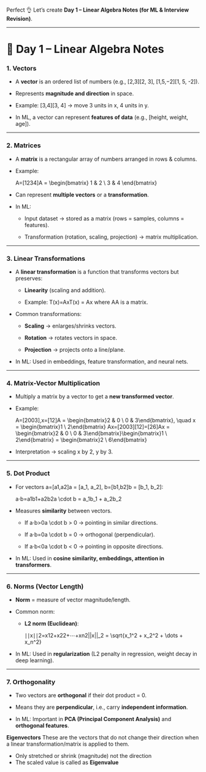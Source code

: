 Perfect 👌 Let’s create **Day 1 – Linear Algebra Notes (for ML & Interview Revision)**.

---

# 📘 Day 1 – Linear Algebra Notes

### 1. **Vectors**

- A **vector** is an ordered list of numbers (e.g., [2,3][2, 3], [1,5,−2][1, 5, -2]).
    
- Represents **magnitude and direction** in space.
    
- Example: [3,4][3, 4] → move 3 units in x, 4 units in y.
    
- In ML, a vector can represent **features of data** (e.g., [height, weight, age]).
    

---

### 2. **Matrices**

- A **matrix** is a rectangular array of numbers arranged in rows & columns.
    
- Example:
    
    A=[1234]A = \begin{bmatrix} 1 & 2 \\ 3 & 4 \end{bmatrix}
- Can represent **multiple vectors** or a **transformation**.
    
- In ML:
    
    - Input dataset → stored as a matrix (rows = samples, columns = features).
        
    - Transformation (rotation, scaling, projection) → matrix multiplication.
        

---

### 3. **Linear Transformations**

- A **linear transformation** is a function that transforms vectors but preserves:
    
    - **Linearity** (scaling and addition).
        
    - Example: T(x)=AxT(x) = Ax where AA is a matrix.
        
- Common transformations:
    
    - **Scaling** → enlarges/shrinks vectors.
        
    - **Rotation** → rotates vectors in space.
        
    - **Projection** → projects onto a line/plane.
        
- In ML: Used in embeddings, feature transformation, and neural nets.
    

---

### 4. **Matrix-Vector Multiplication**

- Multiply a matrix by a vector to get a **new transformed vector**.
    
- Example:
    
    A=[2003],x=[12]A = \begin{bmatrix}2 & 0 \\ 0 & 3\end{bmatrix}, \quad x = \begin{bmatrix}1 \\ 2\end{bmatrix} Ax=[2003][12]=[26]Ax = \begin{bmatrix}2 & 0 \\ 0 & 3\end{bmatrix}\begin{bmatrix}1 \\ 2\end{bmatrix} = \begin{bmatrix}2 \\ 6\end{bmatrix}
- Interpretation → scaling x by 2, y by 3.
    

---

### 5. **Dot Product**

- For vectors a=[a1,a2]a = [a_1, a_2], b=[b1,b2]b = [b_1, b_2]:
    
    a⋅b=a1b1+a2b2a \cdot b = a_1b_1 + a_2b_2
- Measures **similarity** between vectors.
    
    - If a⋅b>0a \cdot b > 0 → pointing in similar directions.
        
    - If a⋅b=0a \cdot b = 0 → orthogonal (perpendicular).
        
    - If a⋅b<0a \cdot b < 0 → pointing in opposite directions.
        
- In ML: Used in **cosine similarity, embeddings, attention in transformers**.
    

---

### 6. **Norms (Vector Length)**

- **Norm** = measure of vector magnitude/length.
    
- Common norm:
    
    - **L2 norm (Euclidean)**:
        
        ∣∣x∣∣2=x12+x22+⋯+xn2||x||_2 = \sqrt{x_1^2 + x_2^2 + \dots + x_n^2}
- In ML: Used in **regularization** (L2 penalty in regression, weight decay in deep learning).
    

---

### 7. **Orthogonality**

- Two vectors are **orthogonal** if their dot product = 0.
    
- Means they are **perpendicular**, i.e., carry **independent information**.
    
- In ML: Important in **PCA (Principal Component Analysis)** and **orthogonal features**.
    

**Eigenvectors**
These are the vectors that do not change their direction when a linear transformation/matrix is applied to them.
- Only stretched or shrink (magnitude) not the direction
- The scaled value is called as **Eigenvalue**

